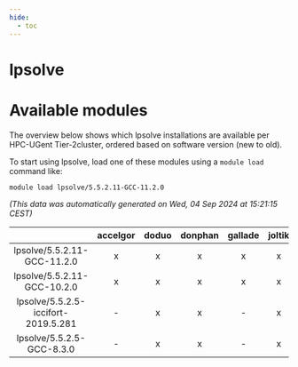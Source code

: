 ```yaml
---
hide:
  - toc
---
```


lpsolve
=======

# Available modules


The overview below shows which lpsolve installations are available per HPC-UGent Tier-2cluster, ordered based on software version (new to old).

To start using lpsolve, load one of these modules using a `module load` command like:

```shell
module load lpsolve/5.5.2.11-GCC-11.2.0
```

*(This data was automatically generated on Wed, 04 Sep 2024 at 15:21:15 CEST)*  

| |accelgor|doduo|donphan|gallade|joltik|shinx|skitty|
| :---: | :---: | :---: | :---: | :---: | :---: | :---: | :---: |
|lpsolve/5.5.2.11-GCC-11.2.0|x|x|x|x|x|-|x|
|lpsolve/5.5.2.11-GCC-10.2.0|x|x|x|x|x|-|x|
|lpsolve/5.5.2.5-iccifort-2019.5.281|-|x|x|-|x|-|x|
|lpsolve/5.5.2.5-GCC-8.3.0|-|x|x|-|x|-|x|

